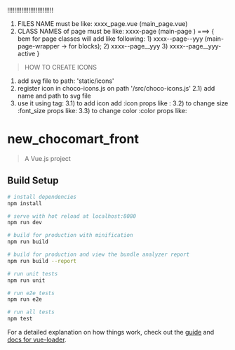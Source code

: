 
!!!!!!!!!!!!!!!!!!!!!!!!!!




1) FILES NAME must be like:
              xxxx_page.vue (main_page.vue)
2) CLASS NAMES of page must be like:
              xxxx-page (main-page )  ===> {
                       bem for page classes will add like following:
                        1) xxxx--page--yyy (main-page-wrapper -> for blocks);
                        2) xxxx--page__yyy
                        3) xxxx--page__yyy-active
              }


> HOW TO CREATE ICONS
1) add svg file to path: 'static/icons'
2) register icon in choco-icons.js on path '/src/choco-icons.js'
  2.1) add name and path to svg file
3) use it using <chocomart-icon></chocomart-icon> tag:
  3.1) to add icon add :icon props like : <chocomart-icon :icon="'some_icon'"></chocomart-icon>
  3.2) to change size :font_size props like: <chocomart-icon :icon="'some_icon'" :font_size="'XXpx'"></chocomart-icon>
  3.3) to change color :color props like: <chocomart-icon :icon="'some_icon'" :font_size="'XXpx'" :color="'someColor'"></chocomart-icon>



# new_chocomart_front

> A Vue.js project

## Build Setup

``` bash
# install dependencies
npm install

# serve with hot reload at localhost:8080
npm run dev

# build for production with minification
npm run build

# build for production and view the bundle analyzer report
npm run build --report

# run unit tests
npm run unit

# run e2e tests
npm run e2e

# run all tests
npm test
```

For a detailed explanation on how things work, check out the [guide](http://vuejs-templates.github.io/webpack/) and [docs for vue-loader](http://vuejs.github.io/vue-loader).
